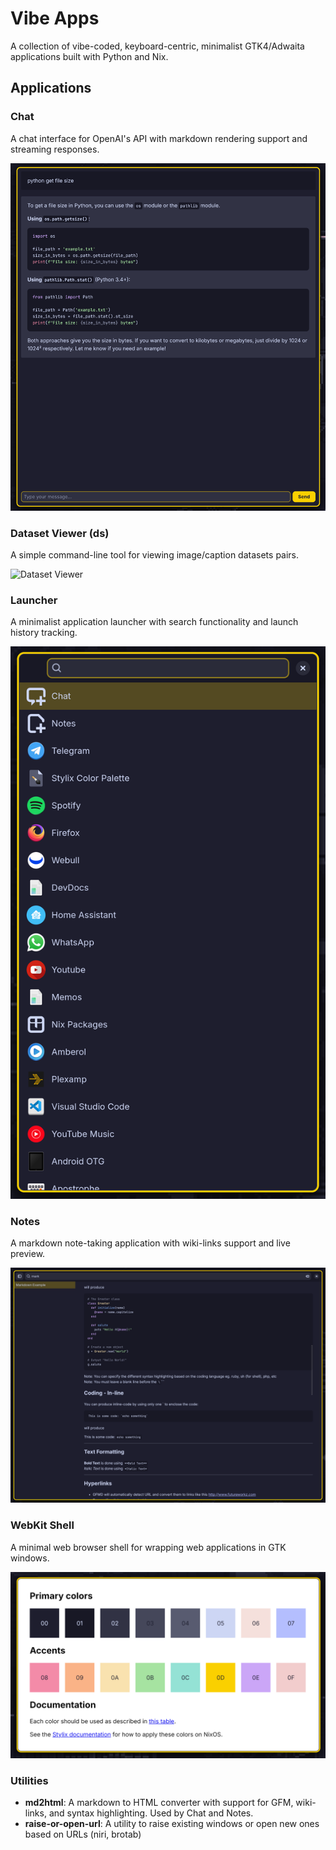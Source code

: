 # Vibe Apps

A collection of vibe-coded, keyboard-centric, minimalist GTK4/Adwaita applications built with Python and Nix.

## Applications

### Chat

A chat interface for OpenAI's API with markdown rendering support and streaming responses.

![Chat](chat/screenshot.png)

### Dataset Viewer (ds)

A simple command-line tool for viewing image/caption datasets pairs.

![Dataset Viewer](dataset-viewer/screenshot.png)


### Launcher

A minimalist application launcher with search functionality and launch history tracking.

![Launcher](launcher/screenshot.png)

### Notes

A markdown note-taking application with wiki-links support and live preview.

![Notes](notes/screenshot.png)

### WebKit Shell

A minimal web browser shell for wrapping web applications in GTK windows.

![Webkit Shell](webkit-shell/screenshot.png)

### Utilities

- **md2html**: A markdown to HTML converter with support for GFM, wiki-links, and syntax highlighting. Used by Chat and Notes.
- **raise-or-open-url**: A utility to raise existing windows or open new ones based on URLs (niri, brotab)
